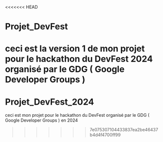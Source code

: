 <<<<<<< HEAD
# Projet_DevFest
ceci est la version 1 de mon projet pour le hackathon du DevFest 2024 organisé par le GDG ( Google Developer Groups )
=======
# Projet_DevFest_2024
ceci est mon projet pour le hackathon du DevFest organisé par le GDG ( Google Developer Groups ) en 2024
>>>>>>> 7e075307104433837ea2be46437b4d4f4700ff99
